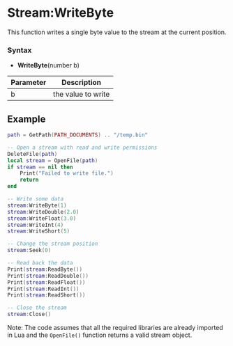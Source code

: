 # Stream:WriteByte

This function writes a single byte value to the stream at the current position.

### Syntax

- **WriteByte**(number b)

| Parameter | Description |
|---|---|
| b | the value to write |

## Example

```lua
path = GetPath(PATH_DOCUMENTS) .. "/temp.bin"

-- Open a stream with read and write permissions
DeleteFile(path)
local stream = OpenFile(path)
if stream == nil then
    Print("Failed to write file.")
    return
end

-- Write some data
stream:WriteByte(1)
stream:WriteDouble(2.0)
stream:WriteFloat(3.0)
stream:WriteInt(4)
stream:WriteShort(5)

-- Change the stream position
stream:Seek(0)

-- Read back the data
Print(stream:ReadByte())
Print(stream:ReadDouble())
Print(stream:ReadFloat())
Print(stream:ReadInt())
Print(stream:ReadShort())

-- Close the stream
stream:Close()
```

Note: The code assumes that all the required libraries are already imported in Lua and the `OpenFile()` function returns a valid stream object.
